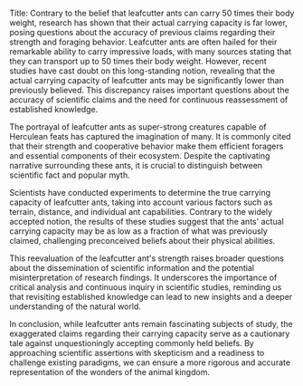 Title: Contrary to the belief that leafcutter ants can carry 50 times their body weight, research has shown that their actual carrying capacity is far lower, posing questions about the accuracy of previous claims regarding their strength and foraging behavior.
Leafcutter ants are often hailed for their remarkable ability to carry impressive loads, with many sources stating that they can transport up to 50 times their body weight. However, recent studies have cast doubt on this long-standing notion, revealing that the actual carrying capacity of leafcutter ants may be significantly lower than previously believed. This discrepancy raises important questions about the accuracy of scientific claims and the need for continuous reassessment of established knowledge.

The portrayal of leafcutter ants as super-strong creatures capable of Herculean feats has captured the imagination of many. It is commonly cited that their strength and cooperative behavior make them efficient foragers and essential components of their ecosystem. Despite the captivating narrative surrounding these ants, it is crucial to distinguish between scientific fact and popular myth.

Scientists have conducted experiments to determine the true carrying capacity of leafcutter ants, taking into account various factors such as terrain, distance, and individual ant capabilities. Contrary to the widely accepted notion, the results of these studies suggest that the ants' actual carrying capacity may be as low as a fraction of what was previously claimed, challenging preconceived beliefs about their physical abilities.

This reevaluation of the leafcutter ant's strength raises broader questions about the dissemination of scientific information and the potential misinterpretation of research findings. It underscores the importance of critical analysis and continuous inquiry in scientific studies, reminding us that revisiting established knowledge can lead to new insights and a deeper understanding of the natural world.

In conclusion, while leafcutter ants remain fascinating subjects of study, the exaggerated claims regarding their carrying capacity serve as a cautionary tale against unquestioningly accepting commonly held beliefs. By approaching scientific assertions with skepticism and a readiness to challenge existing paradigms, we can ensure a more rigorous and accurate representation of the wonders of the animal kingdom.